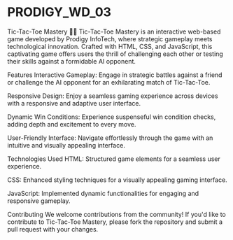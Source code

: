 # PRODIGY_WD_03
Tic-Tac-Toe Mastery 🎲💡 Tic-Tac-Toe Mastery is an interactive web-based game developed by Prodigy InfoTech, where strategic gameplay meets technological innovation. Crafted with HTML, CSS, and JavaScript, this captivating game offers users the thrill of challenging each other or testing their skills against a formidable AI opponent.

Features Interactive Gameplay: Engage in strategic battles against a friend or challenge the AI opponent for an exhilarating match of Tic-Tac-Toe.

Responsive Design: Enjoy a seamless gaming experience across devices with a responsive and adaptive user interface.

Dynamic Win Conditions: Experience suspenseful win condition checks, adding depth and excitement to every move.

User-Friendly Interface: Navigate effortlessly through the game with an intuitive and visually appealing interface.

Technologies Used HTML: Structured game elements for a seamless user experience.

CSS: Enhanced styling techniques for a visually appealing gaming interface.

JavaScript: Implemented dynamic functionalities for engaging and responsive gameplay.

Contributing We welcome contributions from the community! If you'd like to contribute to Tic-Tac-Toe Mastery, please fork the repository and submit a pull request with your changes.
